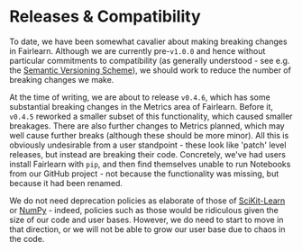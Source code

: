 # Releases & Compatibility

To date, we have been somewhat cavalier about making breaking changes in Fairlearn.
Although we are currently pre-`v1.0.0` and hence without particular commitments to compatibility (as generally understood - see e.g. the [Semantic Versioning Scheme](https://semver.org/)), we should work to reduce the number of breaking changes we make.

At the time of writing, we are about to release `v0.4.6`, which has some substantial breaking changes in the Metrics area of Fairlearn.
Before it, `v0.4.5` reworked a smaller subset of this functionality, which caused smaller breakages.
There are also further changes to Metrics planned, which may well cause further breaks (although these should be more minor).
All this is obviously undesirable from a user standpoint - these look like 'patch' level releases, but instead are breaking their code.
Concretely, we've had users install Fairlearn with `pip`, and then find themselves unable to run Notebooks from our GitHub project - not because the functionality was missing, but because it had been renamed.

We do not need deprecation policies as elaborate of those of [SciKit-Learn](https://numpy.org/neps/nep-0023-backwards-compatibility.html) or [NumPy](https://numpy.org/neps/nep-0023-backwards-compatibility.html) - indeed, policies such as those would be ridiculous given the size of our code and user bases.
However, we do need to start to move in that direction, or we will not be able to grow our user base due to chaos in the code.